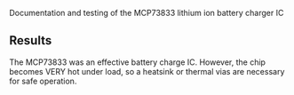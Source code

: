 Documentation and testing of the MCP73833 lithium ion battery charger IC

## Results

The MCP73833 was an effective battery charge IC.  However, the chip becomes VERY hot under load, so a heatsink or thermal vias are necessary for safe operation.